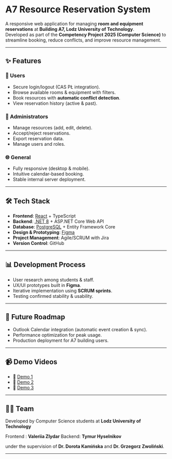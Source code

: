 # A7 Resource Reservation System

A responsive web application for managing **room and equipment reservations** at **Building A7, Lodz University of Technology**.  
Developed as part of the **Competency Project 2025 (Computer Science)** to streamline booking, reduce conflicts, and improve resource management.

---

## ✨ Features

### 👤 Users
- Secure login/logout (CAS PŁ integration).
- Browse available rooms & equipment with filters.
- Book resources with **automatic conflict detection**.
- View reservation history (active & past).

### 🔑 Administrators
- Manage resources (add, edit, delete).
- Accept/reject reservations.
- Export reservation data.
- Manage users and roles.

### 🌐 General
- Fully responsive (desktop & mobile).
- Intuitive calendar-based booking.
- Stable internal server deployment.

---

## 🛠️ Tech Stack

- **Frontend**: [React](https://react.dev/) + TypeScript  
- **Backend**: [.NET 8](https://learn.microsoft.com/en-us/aspnet/core/introduction-to-aspnet-core) + ASP.NET Core Web API  
- **Database**: [PostgreSQL](https://www.postgresql.org/) + Entity Framework Core  
- **Design & Prototyping**: [Figma](https://www.figma.com/)  
- **Project Management**: Agile/SCRUM with Jira  
- **Version Control**: GitHub  

---

## 📊 Development Process

- User research among students & staff.  
- UX/UI prototypes built in **Figma**.  
- Iterative implementation using **SCRUM sprints**.  
- Testing confirmed stability & usability.  

---

## 🔮 Future Roadmap

- Outlook Calendar integration (automatic event creation & sync).  
- Performance optimization for peak usage.  
- Production deployment for A7 building users.  

---

## 📹 Demo Videos

- 🎥 [Demo 1](https://youtu.be/KKyhZLhucr4)  
- 🎥 [Demo 2](https://youtu.be/bColmrIamxE)  
- 🎥 [Demo 3](https://youtu.be/n_QNKVnqkMc)  

---

## 👨‍💻 Team

Developed by Computer Science students at **Lodz University of Technology**  

Frontend : **Valeriia Zlydar**
Backend: **Tymur Hyselnikov**

under the supervision of **Dr. Dorota Kamińska** and **Dr. Grzegorz Zwoliński**.

---

